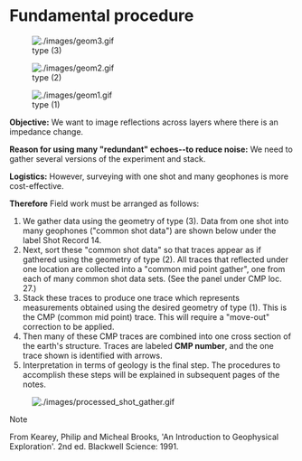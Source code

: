 # Fundamental procedure

<figure class="align-right">
<img src="./images/geom3.gif" alt="./images/geom3.gif" />
<figcaption>type (3)</figcaption>
</figure>

<figure class="align-right">
<img src="./images/geom2.gif" alt="./images/geom2.gif" />
<figcaption>type (2)</figcaption>
</figure>

<figure class="align-right">
<img src="./images/geom1.gif" alt="./images/geom1.gif" />
<figcaption>type (1)</figcaption>
</figure>

**Objective:** We want to image reflections across layers where there is
an impedance change.

**Reason for using many "redundant" echoes--to reduce noise:** We need
to gather several versions of the experiment and stack.

**Logistics:** However, surveying with one shot and many geophones is
more cost-effective.

**Therefore** Field work must be arranged as follows:

1.  We gather data using the geometry of type (3). Data from one shot
    into many geophones ("common shot data") are shown below under the
    label Shot Record 14.
2.  Next, sort these "common shot data" so that traces appear as if
    gathered using the geometry of type (2). All traces that reflected
    under one location are collected into a "common mid point gather",
    one from each of many common shot data sets. (See the panel under
    CMP loc. 27.)
3.  Stack these traces to produce one trace which represents
    measurements obtained using the desired geometry of type (1). This
    is the CMP (common mid point) trace. This will require a "move-out"
    correction to be applied.
4.  Then many of these CMP traces are combined into one cross section of
    the earth's structure. Traces are labeled **CMP number**, and the
    one trace shown is identified with arrows.
5.  Interpretation in terms of geology is the final step. The procedures
    to accomplish these steps will be explained in subsequent pages of
    the notes.

<figure class="align-center">
<img src="./images/processed_shot_gather.gif"
alt="./images/processed_shot_gather.gif" />
</figure>

> [!NOTE]
> From Kearey, Philip and Micheal Brooks, 'An Introduction to
> Geophysical Exploration'. 2nd ed. Blackwell Science: 1991.
